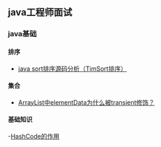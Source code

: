 ## java工程师面试

### java基础

#### 排序
- [java sort排序源码分析（TimSort排序）](https://blog.csdn.net/tomcosin/article/details/83243455)

#### 集合
- [ArrayList中elementData为什么被transient修饰？](https://blog.csdn.net/zero__007/article/details/52166306)

#### 基础知识
-[HashCode的作用](https://www.cnblogs.com/xrq730/p/4842028.html)